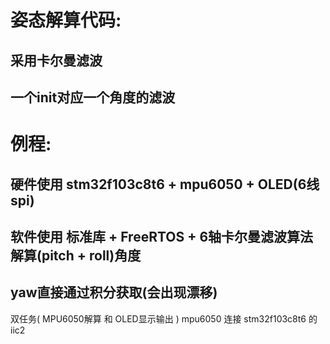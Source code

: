 # 姿态解算代码: 
## 采用卡尔曼滤波
## 一个init对应一个角度的滤波

# 例程:
## 硬件使用 stm32f103c8t6 + mpu6050 + OLED(6线spi)
## 软件使用 标准库 + FreeRTOS + 6轴卡尔曼滤波算法解算(pitch + roll)角度
## yaw直接通过积分获取(会出现漂移)
双任务( MPU6050解算 和 OLED显示输出 )
mpu6050 连接 stm32f103c8t6 的 iic2


